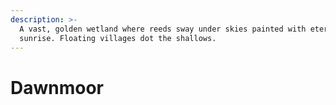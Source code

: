 ```yaml
---
description: >-
  A vast, golden wetland where reeds sway under skies painted with eternal
  sunrise. Floating villages dot the shallows.
---
```


# Dawnmoor

